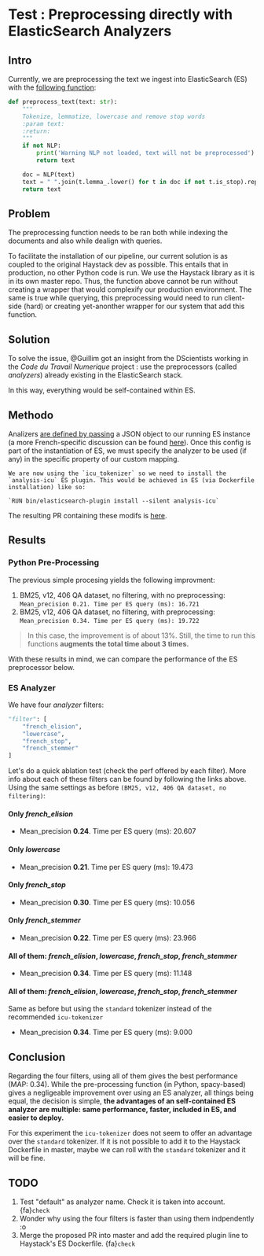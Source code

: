# Test : Preprocessing directly with ElasticSearch Analyzers

## Intro

Currently, we are preprocessing the text we ingest into ElasticSearch (ES) with the [following function](https://github.com/etalab-ia/piaf-ml/blob/9f27997447fe5985eb3d4ddf959fe9435206548e/src/util/convert_json_to_dictsAndEmbeddings.py#L18): 

```python
def preprocess_text(text: str):
    """
    Tokenize, lemmatize, lowercase and remove stop words
    :param text:
    :return:
    """
    if not NLP:
        print('Warning NLP not loaded, text will not be preprocessed')
        return text

    doc = NLP(text)
    text = " ".join(t.lemma_.lower() for t in doc if not t.is_stop).replace("\n", " ")
    return text
```


## Problem

The preprocessing function needs to be ran both while indexing the documents and also while dealign with queries.

To facilitate the installation of our pipeline, our current solution is as coupled to the original Haystack dev as possible. This entails that in production, no other Python code is run. We use the Haystack library as it is in its own master repo. Thus, the function above cannot be run without creating a wrapper that would complexify our production environment. The same is true while querying, this preprocessing would need to run client-side (hard) or creating yet-anonther wrapper for our system that add this function.

## Solution
To solve the issue, @Guillim got an insight from the DScientists working in the _Code du Travail Numerique_ project : use the preprocessors (called _analyzers_) already existing in the ElasticSearch stack. 

In this way, everything would be self-contained within ES.

## Methodo
Analizers [are defined by passing](https://www.elastic.co/guide/en/elasticsearch/reference/current/analysis-lang-analyzer.html#french-analyzer) a JSON object to our running ES instance (a more French-specific discussion can be found [here](https://jolicode.com/blog/construire-un-bon-analyzer-francais-pour-elasticsearch)).
Once this config is part of the instantiation of ES, we must specify the analyzer to be used (if any) in the specific property of our custom mapping.

```{important}
We are now using the `icu_tokenizer` so we need to install the `analysis-icu` ES plugin. This would be achieved in ES (via Dockerfile installation) like so:

`RUN bin/elasticsearch-plugin install --silent analysis-icu`

```

The resulting PR containing these modifs is [here]().  


## Results


### Python Pre-Processing
The previous simple procesing yields the following improvment: 

1. BM25, v12, 406 QA dataset, no filtering, with no preprocessing: `Mean_precision 0.21. Time per ES query (ms): 16.721`
2. BM25, v12, 406 QA dataset, no filtering, with preprocessing:   `Mean_precision 0.34. Time per ES query (ms): 19.722`

>In this case, the improvement is of about 13%. Still, the time to run this functions **augments the total time about 3 times.** 


With these results in mind, we can compare the performance of the ES preprocessor below.

### ES Analyzer

We have four _analyzer_ filters:

```python                    
"filter": [
    "french_elision",
    "lowercase",
    "french_stop",
    "french_stemmer"
]
```
Let's do a quick ablation test (check the perf offered by each filter). More info about each of these filters can be found by following the links above.
Using the same settings as before `(BM25, v12, 406 QA dataset, no filtering)`:
#### Only _french_elision_ 

* Mean_precision **0.24**. Time per ES query (ms): 20.607

#### Only _lowercase_

* Mean_precision **0.21**. Time per ES query (ms): 19.473

#### Only _french_stop_

* Mean_precision **0.30**. Time per ES query (ms): 10.056

#### Only _french_stemmer_

* Mean_precision **0.22**. Time per ES query (ms): 23.966

#### All of them: _french_elision_,  _lowercase_, _french_stop_, _french_stemmer_

* Mean_precision **0.34**. Time per ES query (ms): 11.148

#### All of them: _french_elision_,  _lowercase_, _french_stop_, _french_stemmer_ 
Same as before but using the `standard` tokenizer instead of the recommended `icu-tokenizer`

* Mean_precision **0.34**. Time per ES query (ms): 9.000


## Conclusion

Regarding the four filters, using all of them gives the best performance (MAP: 0.34). While the pre-processing function (in Python, spacy-based) gives a negligeable improvement over using an ES analyzer, all things being equal, the decision is simple, **the advantages of an self-contained ES analyzer are multiple: same performance, faster, included in ES, and easier to deploy.**

For this experiment the `icu-tokenizer` does not seem to offer an advantage over the `standard` tokenizer. If it is not possible to add it to the Haystack Dockerfile in master, maybe we can roll with the `standard` tokenizer and it will be fine.  




## TODO

1. Test "default" as analyzer name. Check it is taken into account. {fa}`check`
2. Wonder why using the four filters is faster than using them indpendently :o 
3. Merge the proposed PR into master and add the required plugin line to Haystack's ES Dockerfile. {fa}`check`
